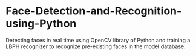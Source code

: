 # Face-Detection-and-Recognition-using-Python
Detecting faces in real time using OpenCV library of Python and training a LBPH recognizer to recognize pre-existing faces in the model database.

